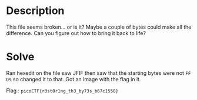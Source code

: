 # Description
This file seems broken... or is it? Maybe a couple of bytes could make all the difference. Can you figure out how to bring it back to life? 

# Solve
Ran hexedit on the file saw JFIF then saw that the starting bytes were not `FF D9` so changed it to that. Got an image with the flag in it.

Flag : `picoCTF{r3st0r1ng_th3_by73s_b67c1558}`
